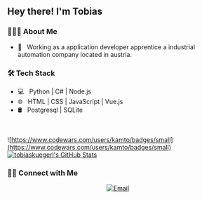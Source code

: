 <h2> Hey there! I'm Tobias</h2>

<h3> 👨🏻‍💻 About Me </h3>

- 💼 &nbsp; Working as a application developer apprentice a industrial automation company located in austria.

<h3>🛠 Tech Stack</h3>

- 💻 &nbsp; Python | C# | Node.js
- 🌐 &nbsp; HTML | CSS | JavaScript | Vue.js
- 🛢 &nbsp; Postgresql | SQLite

<br/>

![https://www.codewars.com/users/kamto/badges/small](https://www.codewars.com/users/kamto/badges/small)
<br/>
[![tobiaskuegerl's GitHub Stats](https://github-readme-stats.vercel.app/api?username=tobiaskuegerl&show_icons=true)](https://github.com/tobiaskuegerl)

<h3> 🤝🏻 Connect with Me </h3>

<p align="center">
<a href="mailto:tobikg919+github@gmail.com"><img alt="Email" src="https://img.shields.io/badge/Email-tobikg919@gmail.com-blue?style=flat-square&logo=gmail"></a>
</p>
